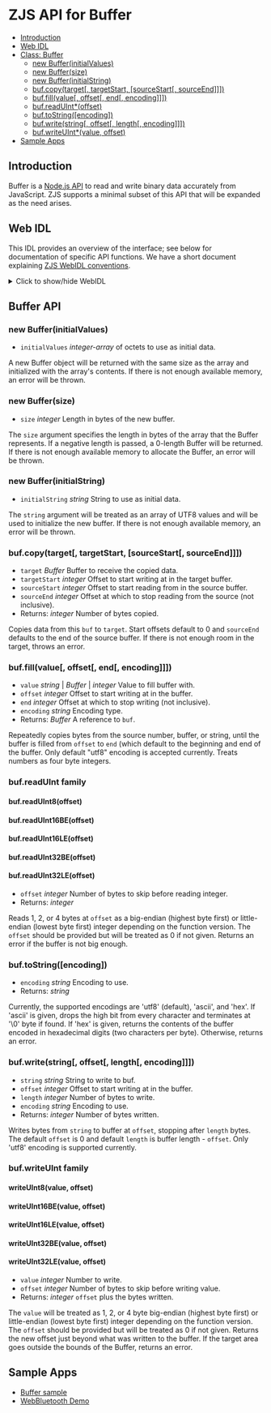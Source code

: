 ZJS API for Buffer
==================

* [Introduction](#introduction)
* [Web IDL](#web-idl)
* [Class: Buffer](#buffer-api)
  * [new Buffer(initialValues)](#new-bufferinitialvalues)
  * [new Buffer(size)](#new-buffersize)
  * [new Buffer(initialString)](#new-bufferinitialstring)
  * [buf.copy(target[, targetStart, [sourceStart[, sourceEnd]]])](#bufcopytarget-targetstart-sourcestart-sourceend)
  * [buf.fill(value[, offset[, end[, encoding]]])](#buffillvalue-offset-end-encoding)
  * [buf.readUInt*(offset)](#bufreaduint-family)
  * [buf.toString([encoding])](#buftostringencoding)
  * [buf.write(string[, offset[, length[, encoding]]])](#bufwritestring-offset-length-encoding)
  * [buf.writeUInt*(value, offset)](#bufwriteuint-family)
* [Sample Apps](#sample-apps)

Introduction
------------
Buffer is a [Node.js API](https://nodejs.org/dist/latest-v8.x/docs/api/buffer.html)
to read and write binary data accurately from JavaScript. ZJS supports a minimal
subset of this API that will be expanded as the need arises.

Web IDL
-------
This IDL provides an overview of the interface; see below for documentation of
specific API functions.  We have a short document explaining [ZJS WebIDL conventions](Notes_on_WebIDL.md).

<details>
<summary> Click to show/hide WebIDL</summary>
<pre>
[ Constructor(sequence < Uint8 > initialValues),
  Constructor(unsigned long size),
  Constructor(ByteString initialString) ]
interface Buffer {
    readonly attribute unsigned long length;
    attribute ArrayBuffer buffer;
    unsigned long copy(Buffer target, optional unsigned long targetStart = 0,
                                      optional unsigned long sourceStart = 0,
                                      optional unsigned long sourceEnd);
    this fill((string or Buffer or long) value, optional long offset = 0,
                                                optional long end,
                                                optional string encoding = "utf8");
    octet readUInt8(optional unsigned long offset = 0);
    short readUInt16BE(optional unsigned long offset = 0);
    short readUInt16LE(optional unsigned long offset = 0);
    long readUInt32BE(optional unsigned long offset = 0);
    long readUInt32LE(optional unsigned long offset = 0);
    string toString(string encoding);
    long write(string value, optional long offset = 0,
                             optional long length = this.length-offset,
                             optional string encoding = "utf8");
    long writeUInt8(octet value, unsigned long offset);
    long writeUInt16BE(unsigned short value, unsigned long offset);
    long writeUInt16LE(unsigned short value, unsigned long offset);
    long writeUInt32BE(unsigned long value, unsigned long offset);
    long writeUInt32LE(unsigned long value, unsigned long offset);
};</pre>
</details>

Buffer API
----------
### new Buffer(initialValues)
* `initialValues` *integer-array* of octets to use as initial data.

A new Buffer object will be returned with the same size as the array
and initialized with the array's contents. If there is not enough
available memory, an error will be thrown.

### new Buffer(size)
* `size` *integer* Length in bytes of the new buffer.

The `size` argument specifies the length in bytes of the array that the Buffer
represents. If a negative length is passed, a 0-length Buffer will be returned.
If there is not enough available memory to allocate the Buffer, an error will
be thrown.

### new Buffer(initialString)
* `initialString` *string* String to use as initial data.

The `string` argument will be treated as an array of UTF8 values and
will be used to initialize the new buffer. If there is not enough
available memory, an error will be thrown.

### buf.copy(target[, targetStart, [sourceStart[, sourceEnd]]])
* `target` *Buffer* Buffer to receive the copied data.
* `targetStart` *integer* Offset to start writing at in the target buffer.
* `sourceStart` *integer* Offset to start reading from in the source buffer.
* `sourceEnd` *integer* Offset at which to stop reading from the source (not
inclusive).
* Returns: *integer* Number of bytes copied.

Copies data from this `buf` to `target`. Start offsets default to 0 and
`sourceEnd` defaults to the end of the source buffer. If there is not enough
room in the target, throws an error.

### buf.fill(value[, offset[, end[, encoding]]])
* `value` *string* | *Buffer* | *integer* Value to fill buffer with.
* `offset` *integer* Offset to start writing at in the buffer.
* `end` *integer* Offset at which to stop writing (not inclusive).
* `encoding` *string* Encoding type.
* Returns: *Buffer* A reference to `buf`.

Repeatedly copies bytes from the source number, buffer, or string, until the
buffer is filled from `offset` to `end` (which default to the beginning and end
of the buffer. Only default "utf8" encoding is accepted currently. Treats
numbers as four byte integers.

### buf.readUInt family

#### buf.readUInt8(offset)
#### buf.readUInt16BE(offset)
#### buf.readUInt16LE(offset)
#### buf.readUInt32BE(offset)
#### buf.readUInt32LE(offset)
* `offset` *integer* Number of bytes to skip before reading integer.
* Returns: *integer*

Reads 1, 2, or 4 bytes at `offset` as a big-endian (highest byte first) or
little-endian (lowest byte first) integer depending on the function version.
The `offset` should be provided but will be treated as 0 if not given. Returns
an error if the buffer is not big enough.

### buf.toString([encoding])
* `encoding` *string* Encoding to use.
* Returns: *string*

Currently, the supported encodings are 'utf8' (default), 'ascii', and 'hex'.
If 'ascii' is given, drops the high bit from every character and terminates at
'\0' byte if found. If 'hex' is given, returns the contents of the buffer
encoded in hexadecimal digits (two characters per byte). Otherwise, returns an
error.

### buf.write(string[, offset[, length[, encoding]]])
* `string` *string* String to write to buf.
* `offset` *integer* Offset to start writing at in the buffer.
* `length` *integer* Number of bytes to write.
* `encoding` *string* Encoding to use.
* Returns: *integer* Number of bytes written.

Writes bytes from `string` to buffer at `offset`, stopping after `length` bytes.
The default `offset` is 0 and default `length` is buffer length - `offset`. Only
'utf8' encoding is supported currently.

### buf.writeUInt family

#### writeUInt8(value, offset)
#### writeUInt16BE(value, offset)
#### writeUInt16LE(value, offset)
#### writeUInt32BE(value, offset)
#### writeUInt32LE(value, offset)
* `value` *integer* Number to write.
* `offset` *integer* Number of bytes to skip before writing value.
* Returns: *integer* `offset` plus the bytes written.

The `value` will be treated as 1, 2, or 4 byte big-endian (highest byte first)
or little-endian (lowest byte first) integer depending on the function version.
The `offset` should be provided but will be treated as 0 if not given. Returns
the new offset just beyond what was written to the buffer. If the target area
goes outside the bounds of the Buffer, returns an error.

Sample Apps
-----------
* [Buffer sample](../samples/Buffer.js)
* [WebBluetooth Demo](../samples/WebBluetoothDemo.js)

